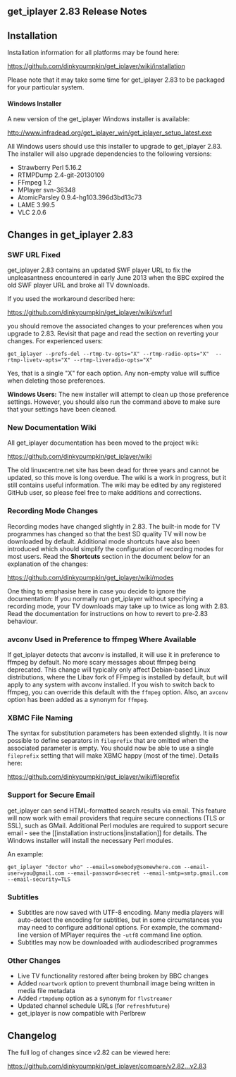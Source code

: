 ## get_iplayer 2.83 Release Notes

## Installation

Installation information for all platforms may be found here:

<https://github.com/dinkypumpkin/get_iplayer/wiki/installation>

Please note that it may take some time for get_iplayer 2.83 to be packaged for your particular system.

#### Windows Installer

A new version of the get_iplayer Windows installer is available:

<http://www.infradead.org/get_iplayer_win/get_iplayer_setup_latest.exe>

All Windows users should use this installer to upgrade to get_iplayer 2.83.  The installer will also upgrade dependencies to the following versions:

- Strawberry Perl 5.16.2
- RTMPDump 2.4-git-20130109
- FFmpeg 1.2
- MPlayer svn-36348
- AtomicParsley 0.9.4-hg103.396d3bd13c73
- LAME 3.99.5
- VLC 2.0.6

## Changes in get_iplayer 2.83

### SWF URL Fixed

get_iplayer 2.83 contains an updated SWF player URL to fix the unpleasantness encountered in early June 2013 when the BBC expired the old SWF player URL and broke all TV downloads.

If you used the workaround described here:

<https://github.com/dinkypumpkin/get_iplayer/wiki/swfurl>

you should remove the associated changes to your preferences when you upgrade to 2.83.  Revisit that page and read the section on reverting your changes.  For experienced users:

	get_iplayer --prefs-del --rtmp-tv-opts="X" --rtmp-radio-opts="X"  --rtmp-livetv-opts="X" --rtmp-liveradio-opts="X"

Yes, that is a single "X" for each option. Any non-empty value will suffice when deleting those preferences.

**Windows Users:** The new installer will attempt to clean up those preference settings.  However, you should also run the command above to make sure that your settings have been cleaned.

### New Documentation Wiki

All get_iplayer documentation has been moved to the project wiki:

<https://github.com/dinkypumpkin/get_iplayer/wiki>

The old linuxcentre.net site has been dead for three years and cannot be updated, so this move is long overdue.  The wiki is a work in progress, but it still contains useful information.  The wiki may be edited by any registered GitHub user, so please feel free to make additions and corrections.

### Recording Mode Changes

Recording modes have changed slightly in 2.83. The built-in mode for TV programmes has changed so that the best SD quality TV will now be downloaded by default.  Additional mode shortcuts have also been introduced which should simplify the configuration of recording modes for most users. Read the **Shortcuts** section in the document below for an explanation of the changes:

<https://github.com/dinkypumpkin/get_iplayer/wiki/modes>

One thing to emphasise here in case you decide to ignore the documentation: If you normally run get_iplayer without specifying a recording mode, your TV downloads may take up to twice as long with 2.83.  Read the documentation for instructions on how to revert to pre-2.83 behaviour.

### avconv Used in Preference to ffmpeg Where Available

If get_iplayer detects that avconv is installed, it will use it in preference to ffmpeg by default.  No more scary messages about ffmpeg being deprecated.  This change will typically only affect Debian-based Linux distributions, where the Libav fork of FFmpeg is installed by default, but will apply to any system with avconv installed.  If you wish to switch back to ffmpeg, you can override this default with the `ffmpeg` option.  Also, an `avconv` option has been added as a synonym for `ffmpeg`.

### XBMC File Naming

The syntax for substitution parameters has been extended slightly.  It is now possible to define separators in `fileprefix` that are omitted when the associated parameter is empty.  You should now be able to use a single `fileprefix` setting that will make XBMC happy (most of the time).  Details here:  

<https://github.com/dinkypumpkin/get_iplayer/wiki/fileprefix>

### Support for Secure Email

get_iplayer can send HTML-formatted search results via email.  This feature will now work with email providers that require secure connections (TLS or SSL), such as GMail.  Additional Perl modules are required to support secure email - see the [[installation instructions|installation]] for details.  The Windows installer will install the necessary Perl modules.

An example:

	get_iplayer "doctor who" --email=somebody@somewhere.com --email-user=you@gmail.com --email-password=secret --email-smtp=smtp.gmail.com --email-security=TLS

### Subtitles

- Subtitles are now saved with UTF-8 encoding.  Many media players will auto-detect the encoding for subtitles, but in some circumstances you may need to configure additional options.  For example, the command-line version of MPlayer requires the `-utf8` command line option.
- Subtitles may now be downloaded with audiodescribed programmes

### Other Changes

- Live TV functionality restored after being broken by BBC changes
- Added `noartwork` option to prevent thumbnail image being written in media file metadata
- Added `rtmpdump` option as a synonym for `flvstreamer`
- Updated channel schedule URLs (for `refreshfuture`)
- get_iplayer is now compatible with Perlbrew

## Changelog

The full log of changes since v2.82 can be viewed here:

<https://github.com/dinkypumpkin/get_iplayer/compare/v2.82…v2.83>